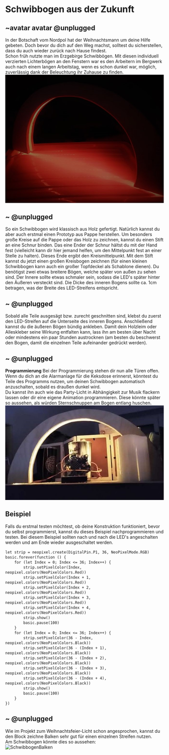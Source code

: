 # Schwibbogen aus der Zukunft
## ~avatar avatar @unplugged
In der Botschaft vom Nordpol hat der Weihnachtsmann um deine Hilfe gebeten. Doch bevor du dich auf den Weg machst, solltest du sicherstellen, dass du auch wieder zurück nach Hause findest. <br>
Schon früh nutzte man im Erzgebirge Schwibbögen. Mit diesen individuell verzierten Lichterbögen an den Fenstern war es den Arbeitern im Bergwerk auch nach einem langen Arbeitstag, wenn es schon dunkel war, möglich, zuverlässig dank der Beleuchtung ihr Zuhause zu finden. <br>
![SchwibbogenRot](https://github.com/r00b1nh00d/Schwibbogen/blob/master/SchwibbogenRot.jpg?raw=true)

## ~ @unplugged 
So ein Schwibbogen wird klassisch aus Holz gefertigt. Natürlich kannst du aber auch erstmal einen Prototyp aus Pappe herstellen. Um besonders große Kreise auf die Pappe oder das Holz zu zeichnen, kannst du einen Stift an eine Schnur binden. Das eine Ender der Schnur hältst du mit der Hand fest (vielleicht kann dir hier jemand helfen, um den Mittelpunkt fest an einer Stelle zu halten). Dieses Ende ergibt den Kreismittelpunkt. Mit dem Stift kannst du jetzt einen großen Kreisbogen zeichnen (für einen kleinen Schwibbogen kann auch ein großer Topfdeckel als Schablone dienen). Du benötigst zwei etwas breitere Bögen, welche später von außen zu sehen sind. Der Innere sollte etwas schmaler sein, sodass die LED's später hinter den Äußeren versteckt sind. Die Dicke des inneren Bogens sollte ca. 1cm betragen, was der Breite des LED-Streifens entspricht.

## ~ @unplugged
Sobald alle Teile ausgesägt bzw. zurecht geschnitten sind, klebst du zuerst den LED-Streifen auf die Unterseite des inneren Bogens. Anschließend kannst du die äußeren Bögen bündig ankleben. Damit dein Holzleim oder Alleskleber seine Wirkung entfalten kann, lass ihn am besten über Nacht oder mindestens ein paar Stunden austrocknen (am besten du beschwerst den Bogen, damit die einzelnen Teile aufeinander gedrückt werden).

##  ~ @unplugged 
**Programmierung**
Bei der Programmierung stehen dir nun alle Türen offen.<br>
Wenn du dich an die Alarmanlage für die Keksdose erinnerst, könntest du Teile des Programms nutzen, um deinen Schwibbogen automatisch anzuschalten, sobald es draußen dunkel wird. <br>
Du kannst ihn auch wie das Party-Licht in Abhängigkeit zur Musik flackern lassen oder dir eine eigene Animation programmieren.  Diese könnte später so aussehen, als würden Sternschnuppen am Bogen entlang huschen. <br>
![Schwibbogen](https://github.com/r00b1nh00d/Schwibbogen/blob/master/Schwibbogen.jpg?raw=true)

## Beispiel
Falls du erstmal testen möchtest, ob deine Konstruktion funktioniert, bevor du selbst programmierst, kannst du dieses Beispiel nachprogrammieren und testen. Bei diesem Beispiel sollten nach und nach die LED's angeschalten werden und am Ende wieder ausgeschaltet werden. 
```blocks
let strip = neopixel.create(DigitalPin.P1, 36, NeoPixelMode.RGB)
basic.forever(function () {
    for (let Index = 0; Index <= 36; Index++) {
        strip.setPixelColor(Index, neopixel.colors(NeoPixelColors.Red))
        strip.setPixelColor(Index + 1, neopixel.colors(NeoPixelColors.Red))
        strip.setPixelColor(Index + 2, neopixel.colors(NeoPixelColors.Red))
        strip.setPixelColor(Index + 3, neopixel.colors(NeoPixelColors.Red))
        strip.setPixelColor(Index + 4, neopixel.colors(NeoPixelColors.Red))
        strip.show()
        basic.pause(100)
    }
    for (let Index = 0; Index <= 36; Index++) {
        strip.setPixelColor(36 - Index, neopixel.colors(NeoPixelColors.Black))
        strip.setPixelColor(36 - (Index + 1), neopixel.colors(NeoPixelColors.Black))
        strip.setPixelColor(36 - (Index + 2), neopixel.colors(NeoPixelColors.Black))
        strip.setPixelColor(36 - (Index + 3), neopixel.colors(NeoPixelColors.Black))
        strip.setPixelColor(36 - (Index + 4), neopixel.colors(NeoPixelColors.Black))
        strip.show()
        basic.pause(100)
    }
})
```

##  ~ @unplugged 
Wie im Projekt zum Weihnachtsfeier-Licht schon angesprochen, kannst du den Block zeichne Balken sehr gut für einen einzelnen Streifen nutzen.<br>
Am Schwibbogen könnte dies so aussehen: <br>
![SchwibbogenBalken](https://github.com/r00b1nh00d/Schwibbogen/blob/master/Schwibbbalken.gif?raw=true)
